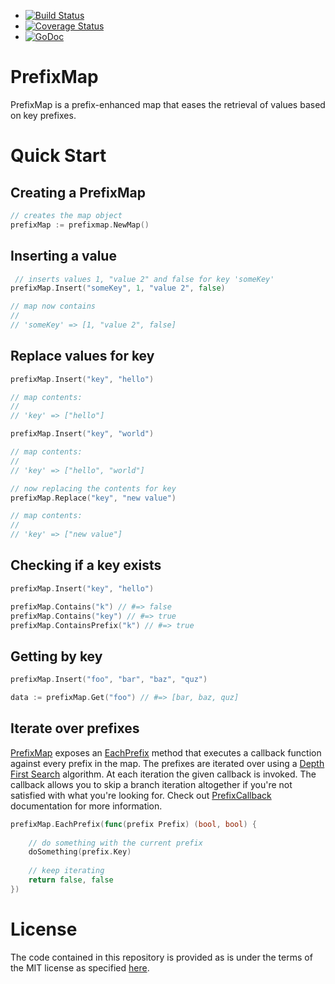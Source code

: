* [![Build Status](https://travis-ci.org/alediaferia/prefixmap.svg?branch=master)](https://travis-ci.org/alediaferia/prefixmap)
* [![Coverage Status](https://coveralls.io/repos/github/alediaferia/prefixmap/badge.svg?branch=master)](https://coveralls.io/github/alediaferia/prefixmap?branch=master)
* [![GoDoc](https://godoc.org/github.com/typeflow/typeflow-go/web?status.png)](https://godoc.org/github.com/typeflow/typeflow-go)

# PrefixMap 
PrefixMap is a prefix-enhanced map that eases the retrieval of values based on key prefixes.

Quick Start
===

Creating a PrefixMap
---
```go
// creates the map object
prefixMap := prefixmap.NewMap()
```

Inserting a value
---
```go
 // inserts values 1, "value 2" and false for key 'someKey'
prefixMap.Insert("someKey", 1, "value 2", false)

// map now contains
//
// 'someKey' => [1, "value 2", false]
```

Replace values for key
---
```go
prefixMap.Insert("key", "hello")

// map contents:
//
// 'key' => ["hello"]

prefixMap.Insert("key", "world")

// map contents:
//
// 'key' => ["hello", "world"]

// now replacing the contents for key
prefixMap.Replace("key", "new value")

// map contents:
//
// 'key' => ["new value"]
```

Checking if a key exists
---
```go
prefixMap.Insert("key", "hello")

prefixMap.Contains("k") // #=> false
prefixMap.Contains("key") // #=> true
prefixMap.ContainsPrefix("k") // #=> true
```

Getting by key
---
```go
prefixMap.Insert("foo", "bar", "baz", "quz")

data := prefixMap.Get("foo") // #=> [bar, baz, quz]
```

Iterate over prefixes
---

[PrefixMap](https://godoc.org/github.com/typeflow/prefixmap) exposes an [EachPrefix](https://godoc.org/github.com/typeflow/prefixmap#PrefixMap.EachPrefix) 
method that executes a callback function against every prefix in the map. 
The prefixes are iterated over using a [Depth First Search](https://en.wikipedia.org/wiki/Depth-first_search)
algorithm. At each iteration the given callback is invoked. The callback allows you to skip a branch
iteration altogether if you're not satisfied with what you're looking for.
Check out [PrefixCallback](https://godoc.org/github.com/typeflow/prefixmap#PrefixCallback) documentation for more information.

```go
prefixMap.EachPrefix(func(prefix Prefix) (bool, bool) {
    
    // do something with the current prefix
    doSomething(prefix.Key)
    
    // keep iterating
    return false, false
})
```

License
===

The code contained in this repository is provided as is under the terms of the MIT license as specified [here](/LICENSE).
